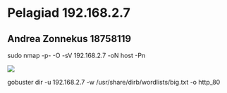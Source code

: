 ﻿# Pelagiad 192.168.2.7
## Andrea Zonnekus 18758119

sudo nmap -p- -O -sV 192.168.2.7 -oN host -Pn

![](pelagiad_steps/Aspose.Words.58904709-0453-4e87-aae1-3641960713a7.001.png)

gobuster dir -u 192.168.2.7 -w /usr/share/dirb/wordlists/big.txt -o http\_80

